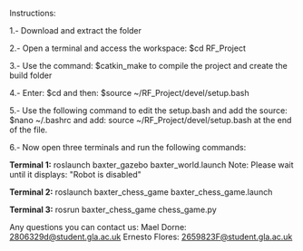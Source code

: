 Instructions:

1.- Download and extract the folder

2.- Open a terminal and access the workspace: $cd RF_Project

3.- Use the command: $catkin_make to compile the project and create the build folder

4.- Enter: $cd and then: $source ~/RF_Project/devel/setup.bash

5.- Use the following command to edit the setup.bash and add the source: $nano ~/.bashrc and add: source ~/RF_Project/devel/setup.bash at the end of the file.

6.- Now open three terminals and run the following commands:

**Terminal 1:**
roslaunch baxter_gazebo baxter_world.launch
Note: Please wait until it displays: "Robot is disabled"

**Terminal 2:**
roslaunch baxter_chess_game baxter_chess_game.launch

**Terminal 3:**
rosrun baxter_chess_game chess_game.py


Any questions you can contact us:
Mael Dorne: 2806329d@student.gla.ac.uk
Ernesto Flores: 2659823F@student.gla.ac.uk
